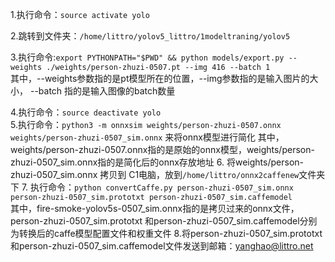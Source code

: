 1.执行命令：```source activate yolo```

2.跳转到文件夹：```/home/littro/yolov5_littro/1modeltraning/yolov5```

3.执行命令:```export PYTHONPATH="$PWD" && python models/export.py --weights ./weights/person-zhuzi-0507.pt --img 416 --batch 1```  
其中，--weights参数指的是pt模型所在的位置，--img参数指的是输入图片的大小， --batch 指的是输入图像的batch数量

4.执行命令：```source deactivate yolo```  
5.执行命令：```python3 -m onnxsim weights/person-zhuzi-0507.onnx weights/person-zhuzi-0507_sim.onnx```  来将onnx模型进行简化
其中，weights/person-zhuzi-0507.onnx指的是原始的onnx模型，weights/person-zhuzi-0507_sim.onnx指的是简化后的onnx存放地址
6. 将weights/person-zhuzi-0507_sim.onnx 拷贝到 C1电脑，放到```/home/littro/onnx2caffenew```文件夹下
7. 执行命令：```python convertCaffe.py person-zhuzi-0507_sim.onnx  person-zhuzi-0507_sim.prototxt person-zhuzi-0507_sim.caffemodel```  
其中，fire-smoke-yolov5s-0507_sim.onnx指的是拷贝过来的onnx文件，person-zhuzi-0507_sim.prototxt 和person-zhuzi-0507_sim.caffemodel分别为转换后的caffe模型配置文件和权重文件
8.将person-zhuzi-0507_sim.prototxt 和person-zhuzi-0507_sim.caffemodel文件发送到邮箱：yanghao@littro.net

